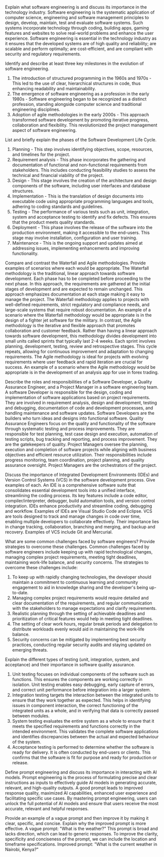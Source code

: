 Explain what software engineering is and discuss its importance in the technology industry.
Software engineering is the systematic application of computer science, engineering and software management principles to design, develop, maintain, test and evaluate software systems. Such systems incorporate technology through coding, building apps, gaming features and websites to solve real-world problems and enhance the user experience. Software engineering is essential in the technology industry as it ensures that the developed systems are of high quality and reliability; are scalable and perform optimally; are cost-efficient, and are compliant with security and regulatory requirements.

Identify and describe at least three key milestones in the evolution of software engineering.
1. The introduction of structured programming in the 1960s and 1970s - This led to the use of clear, hierarchical structures in code, thus enhancing readability and maintainability.
2. The emergence of software engineering as a profession in the early 1980s - Software engineering began to be recognized as a distinct profession, standing alongside computer science and traditional engineering disciplines.
3. Adoption of agile methodologies in the early 2000s - This approach transformed software development by promoting iterative progress, collaboration and flexibility. This revolutionized the project management aspect of software engineering.

List and briefly explain the phases of the Software Development Life Cycle.
1. Planning - This step involves identifying objectives, scope, resources, and timelines for the project.
2. Requirement analysis - This phase incorporates the gathering and documentation of functional and non-functional requirements from stakeholders. This includes conducting feasibility studies to assess the technical and financial viability of the project.
3. Design - This stage involves the creation of the architecture and design components of the software, including user interfaces and database structures.
4. Implementation - This is the translation of design documents into executable code using appropriate programming languages and tools, adhering to coding standards and guidelines.
5. Testing - The performance of various tests such as unit, integration, system and acceptance testing to identify and fix defects. This ensures that the product meets quality standards.
6. Deployment - This phase involves the release of the software into the production environment, making it accessible to the end-users. This stage may involve installation, configuration and user training.
7. Maintenance - This is the ongoing support and updates aimed at addressing issues, implementing enhancements and improving functionality.

Compare and contrast the Waterfall and Agile methodologies. Provide examples of scenarios where each would be appropriate.
The Waterfall methodology is the traditional, linear approach towards software development. Each phase has to be completed before proceeding to the next phase. In this approach, the requirements are gathered at the initial stages of development and are expected to remain unchanged. This approach emphasizes documentation at each stage making it easy to manage the project. The Waterfall methodology applies to projects with well-defined requirements, strict regulatory and compliance needs, and large-scale systems that require robust documentation. An example of a scenario where the Waterfall methodology would be appropriate is in the design of a fighter jet software for the military. In contrast, the Agile methodology is the iterative and flexible approach that promotes collaboration and customer feedback. Rather than having a linear approach towards software development, this methodology divides development into small units called sprints that typically last 2-4 weeks. Each sprint involves planning, development, testing, review and retrospective stages. This cycle repeats, allowing for continuous improvement and adaptation to changing requirements. The Agile methodology is ideal for projects with evolving requirements where user feedback and rapid iteration are crucial for success. An example of a scenario where the Agile methodology would be appropriate is in the development of an analysis app for use in forex trading.

Describe the roles and responsibilities of a Software Developer, a Quality Assurance Engineer, and a Project Manager in a software engineering team.
A software Developer is responsible for the design, coding and implementation of software applications based on project requirements. They are involved in requirement analysis, design and development, testing and debugging, documentation of code and development processes, and handling maintenance and software updates. Software Developers are the builders who turn ideas and designs into functional software. Quality Assurance Engineers focus on the quality and functionality of the software through systematic testing and process improvements. They are responsible for test planning, test case design and execution, automation of testing scripts, bug tracking and reporting, and process improvement. They are the gatekeepers of quality. Project Managers oversee the planning, execution and completion of software projects while aligning with business objectives and efficient resource utilization. Their responsibilities include progress monitoring, team coordination, project planning, and quality assurance oversight. Project Managers are the orchestrators of the project.

Discuss the importance of Integrated Development Environments (IDEs) and Version Control Systems (VCS) in the software development process. Give examples of each.
An IDE is a comprehensive software suite that consolidates essential development tools into a unified interface, streamlining the coding process. Its key features include a code editor, compiler/interpreter, debugger, build automation tools, and version control integration. IDEs enhance productivity and streamline coding, debugging and workflow. Examples of IDEs are Visual Studio Code and Eclipse. VCS are tools designed to track and manage changes in code over time, enabling multiple developers to collaborate effectively. Their importance lies in change tracking, collaboration, branching and merging, and backup and recovery. Examples of VCS include Git and Mercurial.

What are some common challenges faced by software engineers? Provide strategies to overcome these challenges.
Common challenges faced by software engineers include keeping up with rapid technological changes, managing complex project requirements, meeting tight deadlines, maintaining work-life balance, and security concerns. The strategies to overcome these challenges include:
1. To keep up with rapidly changing technologies, the developer should maintain a commitment to continuous learning and community engagement to aid in knowledge sharing and the developer's being up-to-date.
2. Managing complex project requirements would require detailed and clear documentation of the requirements, and regular communication with the stakeholders to manage expectations and clarify requirements.
3. Realistic planning through the setting of achievable deadlines and prioritization of critical features would help in meeting tight deadlines.
4. The setting of clear work hours, regular break periods and delegation to distribute workloads evenly would aid in maintaining the work-life balance.
5. Security concerns can be mitigated by implementing best security practices, conducting regular security audits and staying updated on emerging threats.

Explain the different types of testing (unit, integration, system, and acceptance) and their importance in software quality assurance.
1. Unit testing focuses on individual components of the software such as functions. This ensures the components are working correctly in isolation. Unit testing enables easy debugging, early capture of errors, and correct unit performance before integration into a larger system.
2. Integration testing targets the interaction between the integrated units to ensure that they work together as expected. This helps in identifying issues in component interaction, the correct functioning of the integrated units as a whole, and in verifying that data is correctly passed between modules.
3. System testing evaluates the entire system as a whole to ensure that it meets the specified requirements and functions correctly in the intended environment. This validates the complete software applications and identifies discrepancies between the actual and expected behaviour of the system.
4. Acceptance testing is performed to determine whether the software is ready for delivery. It is often conducted by end-users or clients. This confirms that the software is fit for purpose and ready for production or release.


Define prompt engineering and discuss its importance in interacting with AI models.
Prompt engineering is the process of formulating precise and clear instructions as inputs to effectively guide AI models in generating accurate, relevant, and high-quality outputs. A good prompt leads to improved response quality, maximized AI capabilities, enhanced user experience and facilitating specific use cases. By mastering prompt engineering, users can unlock the full potential of AI models and ensure that users receive the most accurate, relevant and helpful responses.

Provide an example of a vague prompt and then improve it by making it clear, specific, and concise. Explain why the improved prompt is more effective.
A vague prompt: "What is the weather?" This prompt is broad and lacks direction, which can lead to generic responses. To improve the clarity, specificity and conciseness of the prompt, we can include the location and timeframe specifications. Improved prompt: "What is the current weather in Nairobi, Kenya?"
